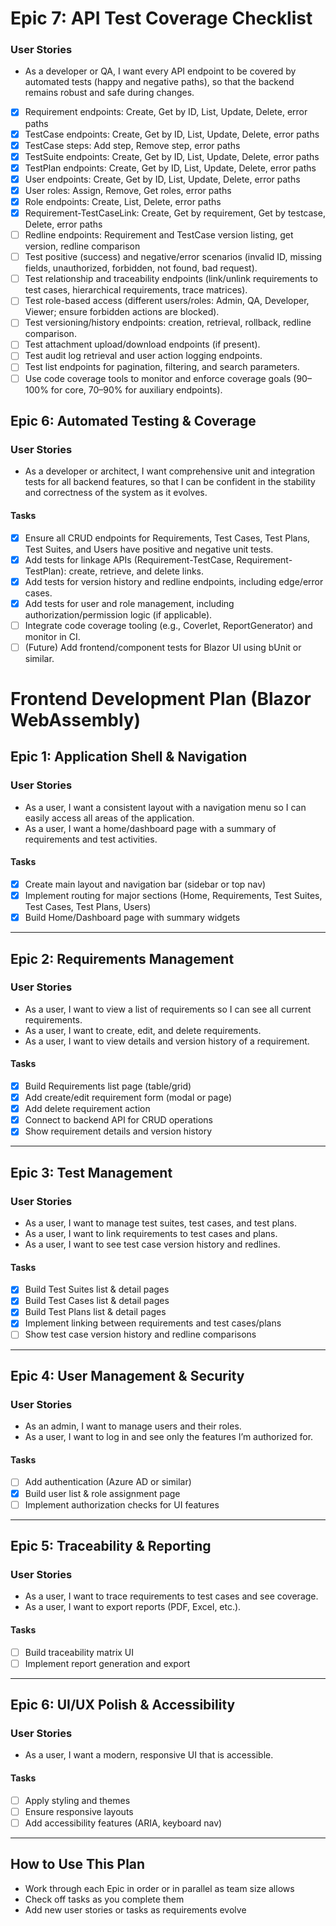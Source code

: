 # Epic 7: API Test Coverage Checklist
### User Stories
- As a developer or QA, I want every API endpoint to be covered by automated tests (happy and negative paths), so that the backend remains robust and safe during changes.

- [x] Requirement endpoints: Create, Get by ID, List, Update, Delete, error paths
- [x] TestCase endpoints: Create, Get by ID, List, Update, Delete, error paths
- [x] TestCase steps: Add step, Remove step, error paths
- [x] TestSuite endpoints: Create, Get by ID, List, Update, Delete, error paths
- [x] TestPlan endpoints: Create, Get by ID, List, Update, Delete, error paths
- [x] User endpoints: Create, Get by ID, List, Update, Delete, error paths
- [x] User roles: Assign, Remove, Get roles, error paths
- [x] Role endpoints: Create, List, Delete, error paths
- [x] Requirement-TestCaseLink: Create, Get by requirement, Get by testcase, Delete, error paths
- [ ] Redline endpoints: Requirement and TestCase version listing, get version, redline comparison
- [ ] Test positive (success) and negative/error scenarios (invalid ID, missing fields, unauthorized, forbidden, not found, bad request).
- [ ] Test relationship and traceability endpoints (link/unlink requirements to test cases, hierarchical requirements, trace matrices).
- [ ] Test role-based access (different users/roles: Admin, QA, Developer, Viewer; ensure forbidden actions are blocked).
- [ ] Test versioning/history endpoints: creation, retrieval, rollback, redline comparison.
- [ ] Test attachment upload/download endpoints (if present).
- [ ] Test audit log retrieval and user action logging endpoints.
- [ ] Test list endpoints for pagination, filtering, and search parameters.
- [ ] Use code coverage tools to monitor and enforce coverage goals (90–100% for core, 70–90% for auxiliary endpoints).

## Epic 6: Automated Testing & Coverage
### User Stories
- As a developer or architect, I want comprehensive unit and integration tests for all backend features, so that I can be confident in the stability and correctness of the system as it evolves.

#### Tasks
- [x] Ensure all CRUD endpoints for Requirements, Test Cases, Test Plans, Test Suites, and Users have positive and negative unit tests.
- [x] Add tests for linkage APIs (Requirement-TestCase, Requirement-TestPlan): create, retrieve, and delete links.
- [x] Add tests for version history and redline endpoints, including edge/error cases.
- [x] Add tests for user and role management, including authorization/permission logic (if applicable).
- [ ] Integrate code coverage tooling (e.g., Coverlet, ReportGenerator) and monitor in CI.
- [ ] (Future) Add frontend/component tests for Blazor UI using bUnit or similar.
# Frontend Development Plan (Blazor WebAssembly)

## Epic 1: Application Shell & Navigation
### User Stories
- As a user, I want a consistent layout with a navigation menu so I can easily access all areas of the application.
- As a user, I want a home/dashboard page with a summary of requirements and test activities.

#### Tasks
- [x] Create main layout and navigation bar (sidebar or top nav)
- [x] Implement routing for major sections (Home, Requirements, Test Suites, Test Cases, Test Plans, Users)
- [x] Build Home/Dashboard page with summary widgets

---

## Epic 2: Requirements Management
### User Stories
- As a user, I want to view a list of requirements so I can see all current requirements.
- As a user, I want to create, edit, and delete requirements.
- As a user, I want to view details and version history of a requirement.

#### Tasks
- [x] Build Requirements list page (table/grid)
- [x] Add create/edit requirement form (modal or page)
- [x] Add delete requirement action
- [x] Connect to backend API for CRUD operations
- [x] Show requirement details and version history

---

## Epic 3: Test Management
### User Stories
- As a user, I want to manage test suites, test cases, and test plans.
- As a user, I want to link requirements to test cases and plans.
- As a user, I want to see test case version history and redlines.

#### Tasks
- [x] Build Test Suites list & detail pages
- [x] Build Test Cases list & detail pages
- [x] Build Test Plans list & detail pages
- [x] Implement linking between requirements and test cases/plans
- [ ] Show test case version history and redline comparisons

---

## Epic 4: User Management & Security
### User Stories
- As an admin, I want to manage users and their roles.
- As a user, I want to log in and see only the features I’m authorized for.

#### Tasks
- [ ] Add authentication (Azure AD or similar)
- [x] Build user list & role assignment page
- [ ] Implement authorization checks for UI features

---

## Epic 5: Traceability & Reporting
### User Stories
- As a user, I want to trace requirements to test cases and see coverage.
- As a user, I want to export reports (PDF, Excel, etc.).

#### Tasks
- [ ] Build traceability matrix UI
- [ ] Implement report generation and export

---

## Epic 6: UI/UX Polish & Accessibility
### User Stories
- As a user, I want a modern, responsive UI that is accessible.

#### Tasks
- [ ] Apply styling and themes
- [ ] Ensure responsive layouts
- [ ] Add accessibility features (ARIA, keyboard nav)

---

## How to Use This Plan
- Work through each Epic in order or in parallel as team size allows
- Check off tasks as you complete them
- Add new user stories or tasks as requirements evolve
